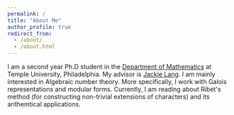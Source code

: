 ```yaml
---
permalink: /
title: "About Me"
author_profile: true
redirect_from: 
  - /about/
  - /about.html
---
```


I am a second year Ph.D student in the [Department of Mathematics](https://www.math.temple.edu/) at Temple University, Philadelphia. My advisor is [Jackie Lang](https://math.temple.edu/~tuo02012/). I am mainly interested in Algebraic number theory. More specifically, I work with Galois representations and modular forms. Currently, I am reading about Ribet's method (for constructing non-trivial extensions of characters) and its arithemtical applications. 


